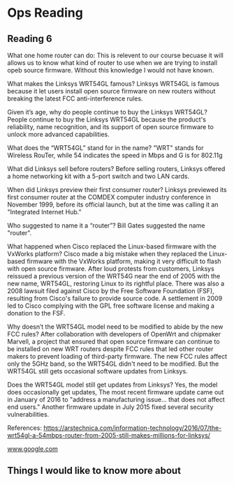 # Ops Reading

## Reading 6

What one home router can do: This is relevent to our course becuase it will allows us to know what kind of router to use when we are trying to install opeb source firmware. Without this knowledge I would not have known.

What makes the Linksys WRT54GL famous? Linksys WRT54GL is famous because it let users install open source firmware on new routers without breaking the latest FCC anti-interference rules. 

Given it’s age, why do people continue to buy the Linksys WRT54GL? People continue to buy the Linksys WRT54GL because the product's reliability, name recognition, and its support of open source firmware to unlock more advanced capabilities.

What does the “WRT54GL” stand for in the name? "WRT" stands for Wireless RouTer,  while 54 indicates the speed in Mbps and G is for 802.11g

What did Linksys sell before routers?  Before selling routers, Linksys offered a home networking kit with a 5-port switch and two LAN cards.

When did Linksys preview their first consumer router? Linksys previewed its first consumer router at the COMDEX computer industry conference in November 1999, before its official launch, but at the time was calling it an "Integrated Internet Hub."

Who suggested to name it a “router”? Bill Gates suggested the name "router".

What happened when Cisco replaced the Linux-based firmware with the VxWorks platform? Cisco made a big mistake when they replaced the Linux-based firmware with the VxWorks platform, making it very difficult to flash with open source firmware. After loud protests from customers, Linksys reissued a previous version of the WRT54G near the end of 2005 with the new name, WRT54GL, restoring Linux to its rightful place. There was also a 2008 lawsuit filed against Cisco by the Free Software Foundation (FSF), resulting from Cisco's failure to provide source code. A settlement in 2009 led to Cisco complying with the GPL free software license and making a donation to the FSF.

Why doesn’t the WRT54GL model need to be modified to abide by the new FCC rules? After collaboration with developers of OpenWrt and chipmaker Marvell, a project that  ensured that open source firmware can continue to be installed on new WRT routers despite FCC rules that led other router makers to prevent loading of third-party firmware. The new FCC rules affect only the 5GHz band, so the WRT54GL didn't need to be modified. But the WRT54GL still gets occasional software updates from Linksys.

Does the WRT54GL model still get updates from Linksys? Yes, the model does occasionally get updates, The most recent firmware update came out in January of 2016 to "address a manufacturing issue... that does not affect end users." Another firmware update in July 2015 fixed several security vulnerabilities. 

References:
https://arstechnica.com/information-technology/2016/07/the-wrt54gl-a-54mbps-router-from-2005-still-makes-millions-for-linksys/

www.google.com

## Things I would like to know more about 
